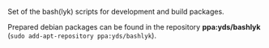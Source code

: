 Set of the bash(lyk) scripts for development and build packages.

Prepared debian packages can be found in the repository **ppa:yds/bashlyk** (`sudo add-apt-repository ppa:yds/bashlyk`).

